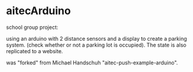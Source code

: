# aitecArduino

school group project:

using an arduino with 2 distance sensors and a display to create a parking system. (check whether or not a parking lot is occupied).
The state is also replicated to a website.


was "forked" from Michael Handschuh "aitec-push-example-arduino".
